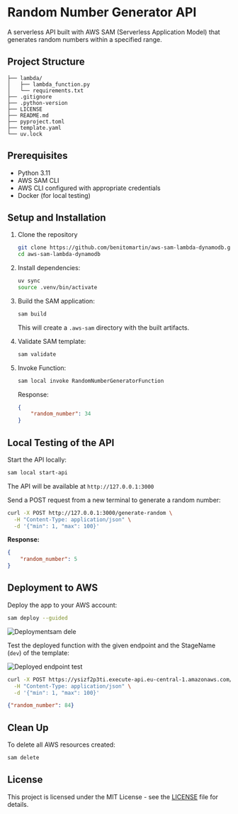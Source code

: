 # Random Number Generator API

A serverless API built with AWS SAM (Serverless Application Model) that generates random numbers within a specified range.

## Project Structure

```.
├── lambda/
│   ├── lambda_function.py
│   └── requirements.txt
├── .gitignore
├── .python-version
├── LICENSE
├── README.md
├── pyproject.toml
├── template.yaml
└── uv.lock
```

## Prerequisites

- Python 3.11
- AWS SAM CLI
- AWS CLI configured with appropriate credentials
- Docker (for local testing)

## Setup and Installation

1. Clone the repository

    ```bash
    git clone https://github.com/benitomartin/aws-sam-lambda-dynamodb.git
    cd aws-sam-lambda-dynamodb
    ```

2. Install dependencies:

    ```bash
    uv sync
    source .venv/bin/activate
    ```

3. Build the SAM application:

    ```bash
    sam build
    ```

    This will create a `.aws-sam` directory with the built artifacts.

4. Validate SAM template:

    ```bash
    sam validate
    ```

5. Invoke Function:

    ```bash
    sam local invoke RandomNumberGeneratorFunction
    ```
    Response:
    ```json
    {
        "random_number": 34
    }
    ```

## Local Testing of the API

Start the API locally:

```bash
sam local start-api
```

The API will be available at `http://127.0.0.1:3000`

Send a POST request from a new terminal to generate a random number:

```bash
curl -X POST http://127.0.0.1:3000/generate-random \
  -H "Content-Type: application/json" \
  -d '{"min": 1, "max": 100}'
```

**Response:**

```json
{
    "random_number": 5
}
```

## Deployment to AWS

Deploy the app to your AWS account:

```bash
sam deploy --guided
```

![Deploymentsam dele](https://github.com/user-attachments/assets/242fe9ad-9bde-4446-bd12-e173fab36d19)

Test the deployed function with the given endpoint and the StageName (`dev`) of the template:

![Deployed endpoint test](https://github.com/user-attachments/assets/d924a001-7065-4d58-aace-c730fdbe1ffc)

```bash
curl -X POST https://ysizf2p3ti.execute-api.eu-central-1.amazonaws.com/dev/generate-random \
  -H "Content-Type: application/json" \
  -d '{"min": 1, "max": 100}'
```

```json
{"random_number": 84}
```

## Clean Up

To delete all AWS resources created:

```bash
sam delete
```

## License

This project is licensed under the MIT License - see the [LICENSE](LICENSE) file for details.
